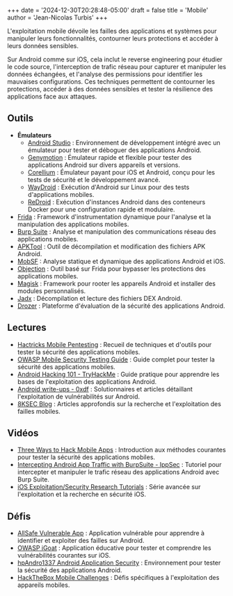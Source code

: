 +++
date = '2024-12-30T20:28:48-05:00'
draft = false
title = 'Mobile'
author = 'Jean-Nicolas Turbis'
+++

L'exploitation mobile dévoile les failles des applications et systèmes pour manipuler leurs fonctionnalités, contourner leurs protections et accéder à leurs données sensibles. <!--more-->

Sur Android comme sur iOS, cela inclut le reverse engineering pour étudier le code source, l'interception de trafic réseau pour capturer et manipuler les données échangées, et l'analyse des permissions pour identifier les mauvaises configurations. Ces techniques permettent de contourner les protections, accéder à des données sensibles et tester la résilience des applications face aux attaques.

## Outils
- **Émulateurs**
    - [Android Studio](https://developer.android.com/studio) :  Environnement de développement intégré avec un émulateur pour tester et déboguer des applications Android.
    - [Genymotion](https://www.genymotion.com/) : Émulateur rapide et flexible pour tester des applications Android sur divers appareils et versions.
    - [Corellium](https://www.corellium.com/) : Émulateur payant pour iOS et Android, conçu pour les tests de sécurité et le développement avancé.
    - [WayDroid](https://waydro.id/) : Exécution d'Android sur Linux pour des tests d'applications mobiles.
    - [ReDroid](https://github.com/remote-android/redroid-doc) : Exécution d'instances Android dans des conteneurs Docker pour une configuration rapide et modulaire.
- [Frida](https://frida.re/) : Framework d'instrumentation dynamique pour l'analyse et la manipulation des applications mobiles.
- [Burp Suite](https://portswigger.net/burp/communitydownload) : Analyse et manipulation des communications réseau des applications mobiles.
- [APKTool](https://apktool.org/) : Outil de décompilation et modification des fichiers APK Android.
- [MobSF](https://github.com/MobSF/Mobile-Security-Framework-MobSF) : Analyse statique et dynamique des applications Android et iOS.
- [Objection](https://github.com/sensepost/objection) : Outil basé sur Frida pour bypasser les protections des applications mobiles.
- [Magisk](https://github.com/topjohnwu/Magisk) : Framework pour rooter les appareils Android et installer des modules personnalisés.
- [Jadx](https://github.com/skylot/jadx) : Décompilation et lecture des fichiers DEX Android.
- [Drozer](https://github.com/WithSecureLabs/drozer) : Plateforme d'évaluation de la sécurité des applications Android.

## Lectures
- [Hactricks Mobile Pentesting](https://book.hacktricks.wiki/en/mobile-pentesting/) : Recueil de techniques et d'outils pour tester la sécurité des applications mobiles.
- [OWASP Mobile Security Testing Guide](https://mas.owasp.org/MASTG/) : Guide complet pour tester la sécurité des applications mobiles.
- [Android Hacking 101 - TryHackMe](https://tryhackme.com/r/room/androidhacking101) : Guide pratique pour apprendre les bases de l'exploitation des applications Android.
- [Android write-ups - 0xdf](https://0xdf.gitlab.io/tags#android) : Solutionnaires et articles détaillant l'exploitation de vulnérabilités sur Android.
- [8KSEC Blog](https://8ksec.io/blog/) : Articles approfondis sur la recherche et l'exploitation des failles mobiles.

## Vidéos
- [Three Ways to Hack Mobile Apps](https://www.youtube.com/watch?v=QwwLSyRzNwo) : Introduction aux méthodes courantes pour tester la sécurité des applications mobiles.
- [Intercepting Android App Traffic with BurpSuite - IppSec](https://www.youtube.com/watch?v=xp8ufidc514) : Tutoriel pour intercepter et manipuler le trafic réseau des applications Android avec Burp Suite.
- [iOS Exploitation/Security Research Tutorials](https://www.youtube.com/playlist?list=PL-slHQxWd9GkhKu8oXXrIHFI_EoVHQqSA) : Série avancée sur l'exploitation et la recherche en sécurité iOS.

## Défis
- [AllSafe Vulnerable App](https://github.com/t0thkr1s/allsafe) : Application vulnérable pour apprendre à identifier et exploiter des failles sur Android.
- [OWASP iGoat](https://owasp.org/www-project-igoat-tool/) : Application éducative pour tester et comprendre les vulnérabilités courantes sur iOS.
- [hpAndro1337 Android Application Security](https://github.com/RavikumarRamesh/hpAndro1337) : Environnement pour tester la sécurité des applications Android.
- [HackTheBox Mobile Challenges](https://app.hackthebox.com/challenges?category=8&sort_type=asc) : Défis spécifiques à l'exploitation des appareils mobiles.